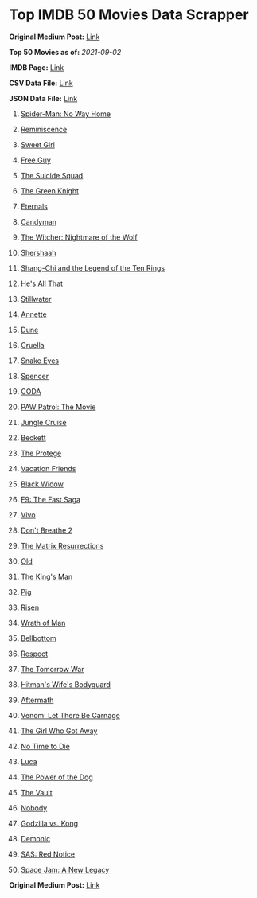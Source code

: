 # Top IMDB 50 Movies Data Scrapper

**Original Medium Post:** [Link](https://medium.com/@nishantsahoo/which-movie-should-i-watch-5c83a3c0f5b1) 

**Top 50 Movies as of:** _2021-09-02_

**IMDB Page:** [Link](http://www.imdb.com/search/title?release_date=2021,2021&title_type=feature)

**CSV Data File:** [Link](/Data/data.csv)

**JSON Data File:** [Link](/Data/data.json)

1. [Spider-Man: No Way Home](https://www.imdb.com/title/tt10872600/?ref_=adv_li_tt)

2. [Reminiscence](https://www.imdb.com/title/tt3272066/?ref_=adv_li_tt)

3. [Sweet Girl](https://www.imdb.com/title/tt10731768/?ref_=adv_li_tt)

4. [Free Guy](https://www.imdb.com/title/tt6264654/?ref_=adv_li_tt)

5. [The Suicide Squad](https://www.imdb.com/title/tt6334354/?ref_=adv_li_tt)

6. [The Green Knight](https://www.imdb.com/title/tt9243804/?ref_=adv_li_tt)

7. [Eternals](https://www.imdb.com/title/tt9032400/?ref_=adv_li_tt)

8. [Candyman](https://www.imdb.com/title/tt9347730/?ref_=adv_li_tt)

9. [The Witcher: Nightmare of the Wolf](https://www.imdb.com/title/tt11657662/?ref_=adv_li_tt)

10. [Shershaah](https://www.imdb.com/title/tt10295212/?ref_=adv_li_tt)

11. [Shang-Chi and the Legend of the Ten Rings](https://www.imdb.com/title/tt9376612/?ref_=adv_li_tt)

12. [He's All That](https://www.imdb.com/title/tt4590256/?ref_=adv_li_tt)

13. [Stillwater](https://www.imdb.com/title/tt10696896/?ref_=adv_li_tt)

14. [Annette](https://www.imdb.com/title/tt6217926/?ref_=adv_li_tt)

15. [Dune](https://www.imdb.com/title/tt1160419/?ref_=adv_li_tt)

16. [Cruella](https://www.imdb.com/title/tt3228774/?ref_=adv_li_tt)

17. [Snake Eyes](https://www.imdb.com/title/tt8404256/?ref_=adv_li_tt)

18. [Spencer](https://www.imdb.com/title/tt12536294/?ref_=adv_li_tt)

19. [CODA](https://www.imdb.com/title/tt10366460/?ref_=adv_li_tt)

20. [PAW Patrol: The Movie](https://www.imdb.com/title/tt11832046/?ref_=adv_li_tt)

21. [Jungle Cruise](https://www.imdb.com/title/tt0870154/?ref_=adv_li_tt)

22. [Beckett](https://www.imdb.com/title/tt10230994/?ref_=adv_li_tt)

23. [The Protege](https://www.imdb.com/title/tt6079772/?ref_=adv_li_tt)

24. [Vacation Friends](https://www.imdb.com/title/tt3626476/?ref_=adv_li_tt)

25. [Black Widow](https://www.imdb.com/title/tt3480822/?ref_=adv_li_tt)

26. [F9: The Fast Saga](https://www.imdb.com/title/tt5433138/?ref_=adv_li_tt)

27. [Vivo](https://www.imdb.com/title/tt6338498/?ref_=adv_li_tt)

28. [Don't Breathe 2](https://www.imdb.com/title/tt6246322/?ref_=adv_li_tt)

29. [The Matrix Resurrections](https://www.imdb.com/title/tt10838180/?ref_=adv_li_tt)

30. [Old](https://www.imdb.com/title/tt10954652/?ref_=adv_li_tt)

31. [The King's Man](https://www.imdb.com/title/tt6856242/?ref_=adv_li_tt)

32. [Pig](https://www.imdb.com/title/tt11003218/?ref_=adv_li_tt)

33. [Risen](https://www.imdb.com/title/tt4940336/?ref_=adv_li_tt)

34. [Wrath of Man](https://www.imdb.com/title/tt11083552/?ref_=adv_li_tt)

35. [Bellbottom](https://www.imdb.com/title/tt11260832/?ref_=adv_li_tt)

36. [Respect](https://www.imdb.com/title/tt2452150/?ref_=adv_li_tt)

37. [The Tomorrow War](https://www.imdb.com/title/tt9777666/?ref_=adv_li_tt)

38. [Hitman's Wife's Bodyguard](https://www.imdb.com/title/tt8385148/?ref_=adv_li_tt)

39. [Aftermath](https://www.imdb.com/title/tt10691162/?ref_=adv_li_tt)

40. [Venom: Let There Be Carnage](https://www.imdb.com/title/tt7097896/?ref_=adv_li_tt)

41. [The Girl Who Got Away](https://www.imdb.com/title/tt11859012/?ref_=adv_li_tt)

42. [No Time to Die](https://www.imdb.com/title/tt2382320/?ref_=adv_li_tt)

43. [Luca](https://www.imdb.com/title/tt12801262/?ref_=adv_li_tt)

44. [The Power of the Dog](https://www.imdb.com/title/tt10293406/?ref_=adv_li_tt)

45. [The Vault](https://www.imdb.com/title/tt9742794/?ref_=adv_li_tt)

46. [Nobody](https://www.imdb.com/title/tt7888964/?ref_=adv_li_tt)

47. [Godzilla vs. Kong](https://www.imdb.com/title/tt5034838/?ref_=adv_li_tt)

48. [Demonic](https://www.imdb.com/title/tt13392012/?ref_=adv_li_tt)

49. [SAS: Red Notice](https://www.imdb.com/title/tt4479380/?ref_=adv_li_tt)

50. [Space Jam: A New Legacy](https://www.imdb.com/title/tt3554046/?ref_=adv_li_tt)

**Original Medium Post:** [Link](https://medium.com/@nishantsahoo/which-movie-should-i-watch-5c83a3c0f5b1) 
